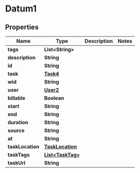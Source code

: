 

# Datum1


## Properties

| Name | Type | Description | Notes |
|------------ | ------------- | ------------- | -------------|
|**tags** | **List&lt;String&gt;** |  |  |
|**description** | **String** |  |  |
|**id** | **String** |  |  |
|**task** | [**Task4**](Task4.md) |  |  |
|**wid** | **String** |  |  |
|**user** | [**User2**](User2.md) |  |  |
|**billable** | **Boolean** |  |  |
|**start** | **String** |  |  |
|**end** | **String** |  |  |
|**duration** | **String** |  |  |
|**source** | **String** |  |  |
|**at** | **String** |  |  |
|**taskLocation** | [**TaskLocation**](TaskLocation.md) |  |  |
|**taskTags** | [**List&lt;TaskTag&gt;**](TaskTag.md) |  |  |
|**taskUrl** | **String** |  |  |



